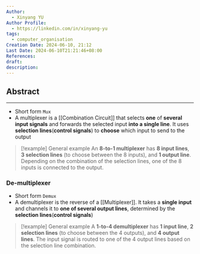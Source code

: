 ```yaml
---
Author:
  - Xinyang YU
Author Profile:
  - https://linkedin.com/in/xinyang-yu
tags:
  - computer_organisation
Creation Date: 2024-06-10, 21:12
Last Date: 2024-06-10T21:21:46+08:00
References: 
draft: 
description: 
---
```

## Abstract
---
- Short form `Mux`
- A multiplexer is a [[Combination Circuit]] that selects **one** of **several input signals** and forwards the selected input **into a single line**. It uses **selection lines**(**control signals**) to **choose** which input to send to the output

>[!example] General example
> An **8-to-1 multiplexer** has **8 input lines**, **3 selection lines** (to choose between the 8 inputs), and **1 output line**. Depending on the combination of the selection lines, one of the 8 inputs is connected to the output.

### De-multiplexer
- Short form `Demux`
- A demultiplexer is the reverse of a [[Multiplexer]]. It takes a **single input** and channels it to **one of several output lines**, determined by the **selection lines**(**control signals**)

>[!example] General example
> A **1-to-4 demultiplexer** has **1 input line**, **2 selection lines** (to choose between the 4 outputs), and **4 output lines**. The input signal is routed to one of the 4 output lines based on the selection line combination.
